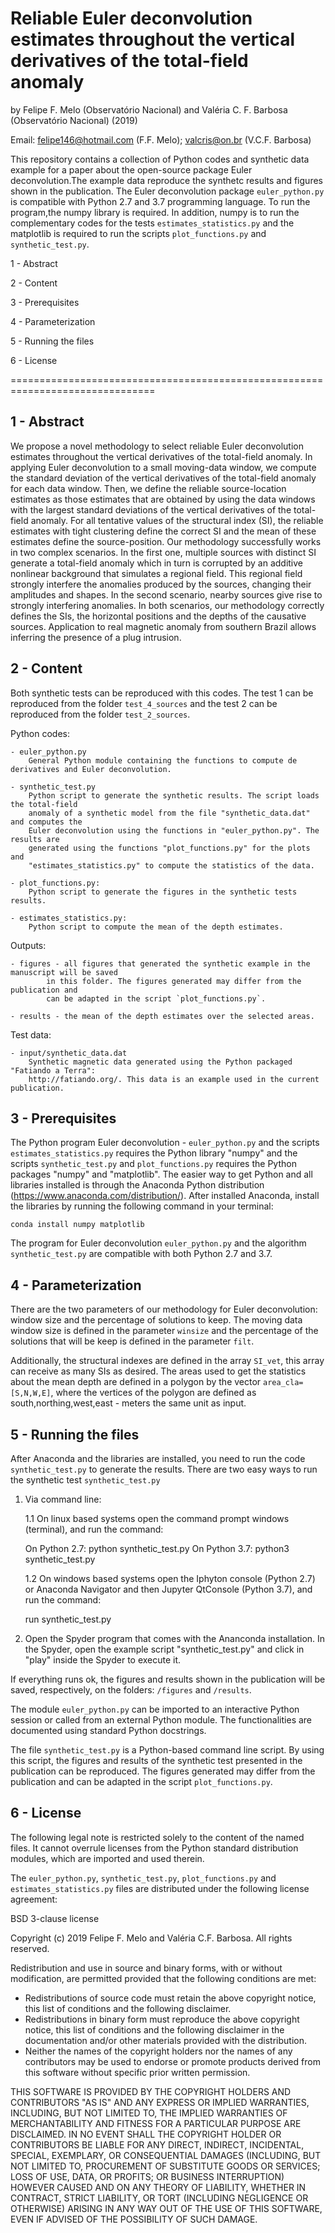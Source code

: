 # Reliable Euler deconvolution estimates throughout the vertical derivatives of the total-field anomaly

by Felipe F. Melo (Observatório Nacional) and Valéria C. F. Barbosa (Observatório
Nacional) (2019)

Email: felipe146@hotmail.com (F.F. Melo); valcris@on.br (V.C.F. Barbosa) 

This repository contains a collection of Python codes and synthetic data 
example for a paper about the open-source package Euler deconvolution.The 
example data reproduce the synthetc results and figures shown in the publication.
The Euler deconvolution package `euler_python.py` is compatible with Python 2.7
and 3.7 programming language. To run the program,the numpy library is required. 
In addition, numpy is to run the complementary codes for the tests `estimates_statistics.py`
and the matplotlib is required to run the scripts `plot_functions.py` and `synthetic_test.py`.

1 - Abstract

2 - Content

3 - Prerequisites

4 - Parameterization

5 - Running the files

6 - License

===============================================================================


1 - Abstract
----------------------
We propose a novel methodology to select reliable Euler deconvolution estimates throughout the vertical derivatives of the total-field anomaly. In applying Euler deconvolution to a small moving-data window, we compute the standard deviation of the vertical derivatives of the total-field anomaly for each data window. Then, we define the reliable source-location estimates as those estimates that are obtained by using the data windows with the largest standard deviations of the vertical derivatives of the total-field anomaly. For all tentative values of the structural index (SI), the reliable estimates with tight clustering define the correct SI and the mean of these estimates define the source-position. Our methodology successfully works in two complex scenarios. In the first one, multiple sources with distinct SI generate a total-field anomaly which in turn is corrupted by an additive nonlinear background that simulates a regional field. This regional field strongly interfere the anomalies produced by the sources, changing their amplitudes and shapes. In the second scenario, nearby sources give rise to strongly interfering anomalies. In both scenarios, our methodology correctly defines the SIs, the horizontal positions and the depths of the causative sources. Application to real magnetic anomaly from southern Brazil allows inferring the presence of a plug intrusion.

2 - Content
----------------------

Both synthetic tests can be reproduced with this codes. The test 1 can be reproduced from the folder
`test_4_sources` and the test 2 can be reproduced from the folder `test_2_sources`.

Python codes:

	- euler_python.py
		General Python module containing the functions to compute de derivatives and Euler deconvolution.
	
	- synthetic_test.py
		Python script to generate the synthetic results. The script loads the total-field
		anomaly of a synthetic model from the file "synthetic_data.dat" and computes the
		Euler deconvolution using the functions in "euler_python.py". The results are 
		generated using the functions "plot_functions.py" for the plots and 
		"estimates_statistics.py" to compute the statistics of the data. 
		
	- plot_functions.py:
		Python script to generate the figures in the synthetic tests results. 
	
	- estimates_statistics.py:
		Python script to compute the mean of the depth estimates. 
	
Outputs: 
 
	- figures - all figures that generated the synthetic example in the manuscript will be saved
			in this folder. The figures generated may differ from the publication and
			can be adapted in the script `plot_functions.py`.
						 
	- results - the mean of the depth estimates over the selected areas.

Test data:

	- input/synthetic_data.dat
		Synthetic magnetic data generated using the Python packaged "Fatiando a Terra":	
		http://fatiando.org/. This data is an example used in the current publication.
	
3 - Prerequisites
----------------------
The Python program Euler deconvolution - `euler_python.py` and the scripts `estimates_statistics.py` requires 
the Python library "numpy" and the scripts `synthetic_test.py` and `plot_functions.py` requires the Python
packages "numpy" and "matplotlib". 
The easier way to get Python and all libraries installed is through the Anaconda Python 
distribution (https://www.anaconda.com/distribution/). After installed Anaconda, install the libraries 
by running the following command in your terminal:

	conda install numpy matplotlib

The program for Euler deconvolution `euler_python.py` and the algorithm `synthetic_test.py`
 are compatible with both Python 2.7 and 3.7.
 
4 - Parameterization
----------------------
There are the two parameters of our methodology for Euler deconvolution: window size and the percentage of solutions to keep. 
The moving data window size is defined in the parameter `winsize` and the percentage of the solutions that will be keep is defined in the parameter `filt`.

Additionally, the structural indexes are defined in the array `SI_vet`, this array can receive as many SIs as desired.
The areas used to get the statistics about the mean depth are defined in a polygon by the vector  `area_cla=[S,N,W,E]`, where the vertices of the polygon are defined as south,northing,west,east - meters the same unit as input.

5 - Running the files
----------------------
After Anaconda and the libraries are installed, you need to run 
the code `synthetic_test.py` to generate the results.
There are two easy ways to run the synthetic test `synthetic_test.py`

1. Via command line: 

	1.1 On linux based systems open the command prompt windows (terminal), and run the command:
	
	On Python 2.7: python synthetic_test.py 
	On Python 3.7: python3 synthetic_test.py 

	1.2 On windows based systems open the Iphyton console (Python 2.7) or 
	Anaconda Navigator and then Jupyter QtConsole (Python 3.7), and run the command:

	run synthetic_test.py

2. Open the Spyder program that comes with the Ananconda installation. In the Spyder, open
the example script "synthetic_test.py" and click in "play" inside the Spyder to execute it.

If everything runs ok, the figures and results shown in the publication will be saved, respectively,
on the folders: `/figures` and `/results`.

The  module `euler_python.py` can be imported to an interactive Python session or called from
an external Python module. The functionalities are documented using standard Python
docstrings.

The file `synthetic_test.py` is a Python-based command line script. By using this 
script, the figures and results of the synthetic test presented in the publication can be reproduced.
The figures generated may differ from the publication and can be adapted in the script `plot_functions.py`.


6 - License
----------------------
The following legal note is restricted solely to the content of the named files. It cannot
overrule licenses from the Python standard distribution modules, which are imported and
used therein.

The `euler_python.py`, `synthetic_test.py`, `plot_functions.py` and `estimates_statistics.py`
files are distributed under the following license agreement:

BSD 3-clause license

Copyright (c) 2019 Felipe F. Melo and Valéria C.F. Barbosa.
All rights reserved.

Redistribution and use in source and binary forms, with or without
modification, are permitted provided that the following conditions are met:

* Redistributions of source code must retain the above copyright notice,
  this list of conditions and the following disclaimer.
* Redistributions in binary form must reproduce the above copyright notice,
  this list of conditions and the following disclaimer in the documentation
  and/or other materials provided with the distribution.
* Neither the names of the copyright holders nor the names of any contributors
  may be used to endorse or promote products derived from this software
  without specific prior written permission.

THIS SOFTWARE IS PROVIDED BY THE COPYRIGHT HOLDERS AND CONTRIBUTORS "AS IS" AND
ANY EXPRESS OR IMPLIED WARRANTIES, INCLUDING, BUT NOT LIMITED TO, THE IMPLIED
WARRANTIES OF MERCHANTABILITY AND FITNESS FOR A PARTICULAR PURPOSE ARE
DISCLAIMED. IN NO EVENT SHALL THE COPYRIGHT HOLDER OR CONTRIBUTORS BE LIABLE
FOR ANY DIRECT, INDIRECT, INCIDENTAL, SPECIAL, EXEMPLARY, OR CONSEQUENTIAL
DAMAGES (INCLUDING, BUT NOT LIMITED TO, PROCUREMENT OF SUBSTITUTE GOODS OR
SERVICES; LOSS OF USE, DATA, OR PROFITS; OR BUSINESS INTERRUPTION) HOWEVER
CAUSED AND ON ANY THEORY OF LIABILITY, WHETHER IN CONTRACT, STRICT LIABILITY,
OR TORT (INCLUDING NEGLIGENCE OR OTHERWISE) ARISING IN ANY WAY OUT OF THE USE
OF THIS SOFTWARE, EVEN IF ADVISED OF THE POSSIBILITY OF SUCH DAMAGE.
